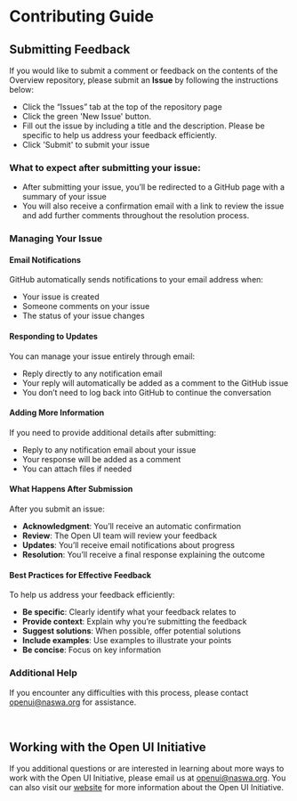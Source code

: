 # Contributing Guide

## Submitting Feedback
If you would like to submit a comment or feedback on the contents of the Overview repository, please submit an **Issue** by following the instructions below:
- Click the “Issues” tab at the top of the repository page 
- Click the green 'New Issue' button.
- Fill out the issue by including a title and the description. Please be specific to help us address your feedback efficiently.
- Click 'Submit' to submit your issue

### What to expect after submitting your issue:
- After submitting your issue, you’ll be redirected to a GitHub page with a summary of your issue
- You will also receive a confirmation email with a link to review the issue and add further comments throughout the resolution process.

### Managing Your Issue 
#### Email Notifications 
GitHub automatically sends notifications to your email address when: 
- Your issue is created 
- Someone comments on your issue 
- The status of your issue changes 

#### Responding to Updates 
You can manage your issue entirely through email:  
- Reply directly to any notification email 
- Your reply will automatically be added as a comment to the GitHub issue 
- You don’t need to log back into GitHub to continue the conversation 

#### Adding More Information 
If you need to provide additional details after submitting:  
- Reply to any notification email about your issue 
- Your response will be added as a comment 
- You can attach files if needed 

#### What Happens After Submission 
After you submit an issue: 
- **Acknowledgment**: You’ll receive an automatic confirmation 
- **Review**: The Open UI team will review your feedback 
- **Updates**: You’ll receive email notifications about progress 
- **Resolution**: You’ll receive a final response explaining the outcome 

#### Best Practices for Effective Feedback 
To help us address your feedback efficiently: 
- **Be specific**: Clearly identify what your feedback relates to 
- **Provide context**: Explain why you’re submitting the feedback 
- **Suggest solutions**: When possible, offer potential solutions 
- **Include examples**: Use examples to illustrate your points 
- **Be concise**: Focus on key information 

### Additional Help 
If you encounter any difficulties with this process, please contact openui@naswa.org for assistance. 

</br>

## Working with the Open UI Initiative
If you additional questions or are interested in learning about more ways to work with the Open UI Initiative, please email us at [openui@naswa.org](mailto:openui@naswa.org). You can also visit our [website](https://www.naswa.org/open-ui-initiative) for more information about the Open UI Initiative.
